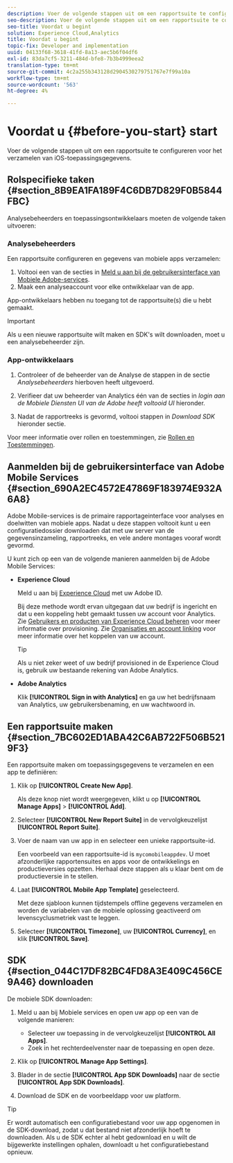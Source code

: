 ```yaml
---
description: Voer de volgende stappen uit om een rapportsuite te configureren voor het verzamelen van iOS-toepassingsgegevens.
seo-description: Voer de volgende stappen uit om een rapportsuite te configureren voor het verzamelen van iOS-toepassingsgegevens.
seo-title: Voordat u begint
solution: Experience Cloud,Analytics
title: Voordat u begint
topic-fix: Developer and implementation
uuid: 04133f68-3618-41fd-8a13-aec5b6f04df6
exl-id: 83da7cf5-3211-484d-bfe8-7b3b4999eea2
translation-type: tm+mt
source-git-commit: 4c2a255b343128d2904530279751767e7f99a10a
workflow-type: tm+mt
source-wordcount: '563'
ht-degree: 4%

---
```


# Voordat u {#before-you-start} start

Voer de volgende stappen uit om een rapportsuite te configureren voor het verzamelen van iOS-toepassingsgegevens.

## Rolspecifieke taken {#section_8B9EA1FA189F4C6DB7D829F0B5844FBC}

Analysebeheerders en toepassingsontwikkelaars moeten de volgende taken uitvoeren:

### Analysebeheerders

Een rapportsuite configureren en gegevens van mobiele apps verzamelen:

1. Voltooi een van de secties in [Meld u aan bij de gebruikersinterface van Mobiele Adobe-services](/help/ios/getting-started/getting-started.md).
1. Maak een analyseaccount voor elke ontwikkelaar van de app.

App-ontwikkelaars hebben nu toegang tot de rapportsuite(s) die u hebt gemaakt.

>[!IMPORTANT]
>
>Als u een nieuwe rapportsuite wilt maken en SDK&#39;s wilt downloaden, moet u een analysebeheerder zijn.

### App-ontwikkelaars

1. Controleer of de beheerder van de Analyse de stappen in de sectie *Analysebeheerders* hierboven heeft uitgevoerd.

1. Verifieer dat uw beheerder van Analytics één van de secties in *login aan de Mobiele Diensten UI van de Adobe heeft voltooid UI* hieronder.
1. Nadat de rapportreeks is gevormd, voltooi stappen in *Download SDK* hieronder sectie.

Voor meer informatie over rollen en toestemmingen, zie [Rollen en Toestemmingen](/help/using/gs/c-mob-roles-and-permissions.md).

## Aanmelden bij de gebruikersinterface van Adobe Mobile Services {#section_690A2EC4572E47869F183974E932A6A8}

Adobe Mobile-services is de primaire rapportageinterface voor analyses en doelwitten van mobiele apps. Nadat u deze stappen voltooit kunt u een configuratiedossier downloaden dat met uw server van de gegevensinzameling, rapportreeks, en vele andere montages vooraf wordt gevormd.

U kunt zich op een van de volgende manieren aanmelden bij de Adobe Mobile Services:

* **Experience Cloud**

   Meld u aan bij [Experience Cloud](https://marketing.adobe.com) met uw Adobe ID.

   Bij deze methode wordt ervan uitgegaan dat uw bedrijf is ingericht en dat u een koppeling hebt gemaakt tussen uw account voor Analytics. Zie [Gebruikers en producten van Experience Cloud beheren](https://docs.adobe.com/content/help/nl-NL/core-services/interface/manage-users-and-products/admin-getting-started.html) voor meer informatie over provisioning. Zie [Organisaties en account linking](https://docs.adobe.com/content/help/nl-NL/core-services/interface/manage-users-and-products/organizations.html) voor meer informatie over het koppelen van uw account.

   >[!TIP]
   >
   >Als u niet zeker weet of uw bedrijf provisioned in de Experience Cloud is, gebruik uw bestaande rekening van Adobe Analytics.

* **Adobe Analytics**

   Klik **[!UICONTROL Sign in with Analytics]** en ga uw het bedrijfsnaam van Analytics, uw gebruikersbenaming, en uw wachtwoord in.

## Een rapportsuite maken {#section_7BC602ED1ABA42C6AB722F506B5219F3}

Een rapportsuite maken om toepassingsgegevens te verzamelen en een app te definiëren:

1. Klik op **[!UICONTROL Create New App]**.

   Als deze knop niet wordt weergegeven, klikt u op **[!UICONTROL Manage Apps]** > **[!UICONTROL Add]**.

1. Selecteer **[!UICONTROL New Report Suite]** in de vervolgkeuzelijst **[!UICONTROL Report Suite]**.

1. Voer de naam van uw app in en selecteer een unieke rapportsuite-id.

   Een voorbeeld van een rapportsuite-id is `mycomobileappdev`. U moet afzonderlijke rapportensuites en apps voor de ontwikkelings en productieversies opzetten. Herhaal deze stappen als u klaar bent om de productieversie in te stellen.
1. Laat **[!UICONTROL Mobile App Template]** geselecteerd.

   Met deze sjabloon kunnen tijdstempels offline gegevens verzamelen en worden de variabelen van de mobiele oplossing geactiveerd om levenscyclusmetriek vast te leggen.

1. Selecteer **[!UICONTROL Timezone]**, uw **[!UICONTROL Currency]**, en klik **[!UICONTROL Save]**.

## SDK {#section_044C17DF82BC4FD8A3E409C456CE9A46} downloaden

De mobiele SDK downloaden:

1. Meld u aan bij Mobiele services en open uw app op een van de volgende manieren:

   * Selecteer uw toepassing in de vervolgkeuzelijst **[!UICONTROL All Apps]**.
   * Zoek in het rechterdeelvenster naar de toepassing en open deze.

1. Klik op **[!UICONTROL Manage App Settings]**.
1. Blader in de sectie **[!UICONTROL App SDK Downloads]** naar de sectie **[!UICONTROL App SDK Downloads]**.

1. Download de SDK en de voorbeeldapp voor uw platform.

>[!TIP]
>
>Er wordt automatisch een configuratiebestand voor uw app opgenomen in de SDK-download, zodat u dat bestand niet afzonderlijk hoeft te downloaden. Als u de SDK echter al hebt gedownload en u wilt de bijgewerkte instellingen ophalen, downloadt u het configuratiebestand opnieuw.
